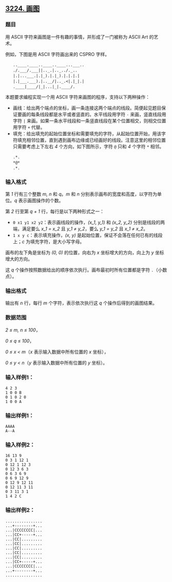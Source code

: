 ## [3224. 画图](https://www.acwing.com/problem/content/3227/)

### 题目

用 ASCII 字符来画图是一件有趣的事情，并形成了一门被称为 ASCII Art 的艺术。

例如，下图是用 ASCII 字符画出来的 CSPRO 字样。

```
　　..____.____..____..____...___..
　　./.___/.___||.._.|.._../._..
　　|.|...___.|.|_).|.|_).|.|.|.|
　　|.|___.___).|..__/|.._.<|.|_|.|
　　.____|____/|_|...|_|.____/.
```

本题要求编程实现一个用 ASCII 字符来画图的程序，支持以下两种操作：

- 画线：给出两个端点的坐标，画一条连接这两个端点的线段。简便起见题目保证要画的每条线段都是水平或者竖直的。水平线段用字符 `-` 来画，竖直线段用字符 `|` 来画。如果一条水平线段和一条竖直线段在某个位置相交，则相交位置用字符 `+` 代替。
- 填充：给出填充的起始位置坐标和需要填充的字符，从起始位置开始，用该字符填充相邻位置，直到遇到画布边缘或已经画好的线段。注意这里的相邻位置只需要考虑上下左右 *4* 个方向，如下图所示，字符 `@` 只和 *4* 个字符 `*` 相邻。

```
　　.*.
　　*@*
　　.*.
```

### 输入格式

第 *1* 行有三个整数 *m, n* 和 *q*。*m* 和 *n* 分别表示画布的宽度和高度，以字符为单位。*q* 表示画图操作的个数。

第 *2* 行至第 *q + 1* 行，每行是以下两种形式之一：

- `0 x1 y1 x2 y2`：表示画线段的操作，*(x_1, y_1)* 和 *(x_2, y_2)* 分别是线段的两端，满足要么 *x_1 = x_2* 且 *y_1 ≠ y_2*，要么 *y_1 = y_2* 且 *x_1 ≠ x_2*。
- `1 x y c`：表示填充操作，*(x, y)* 是起始位置，保证不会落在任何已有的线段上；*c* 为填充字符，是大小写字母。

画布的左下角是坐标为 *(0, 0)* 的位置，向右为 *x* 坐标增大的方向，向上为 *y* 坐标增大的方向。

这 *q* 个操作按照数据给出的顺序依次执行。画布最初时所有位置都是字符 `.`（小数点）。

### 输出格式

输出有 *n* 行，每行 *m* 个字符，表示依次执行这 *q* 个操作后得到的画图结果。

### 数据范围

*2 ≤ m, n ≤ 100*，

*0 ≤ q ≤ 100*，

*0 ≤ x < m*（*x* 表示输入数据中所有位置的 *x* 坐标），

*0 ≤ y < n*（*y* 表示输入数据中所有位置的 *y* 坐标）。

### 输入样例1：

```
4 2 3
1 0 0 B
0 1 0 2 0
1 0 0 A
```

### 输出样例1：

```
AAAA
A--A
```

### 输入样例2：

```
16 13 9
0 3 1 12 1
0 12 1 12 3
0 12 3 6 3
0 6 3 6 9
0 6 9 12 9
0 12 9 12 11
0 12 11 3 11
0 3 11 3 1
1 4 2 C
```

### 输出样例2：

```
................
...+--------+...
...|CCCCCCCC|...
...|CC+-----+...
...|CC|.........
...|CC|.........
...|CC|.........
...|CC|.........
...|CC|.........
...|CC+-----+...
...|CCCCCCCC|...
...+--------+...
................
```
